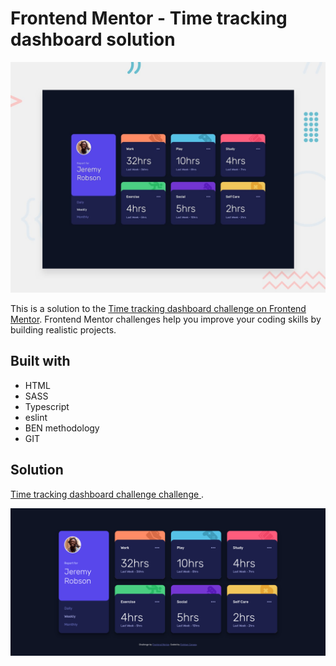 # Frontend Mentor - Time tracking dashboard solution

![Design preview for the Time tracking dashboard challenge  coding challenge](./src/design/desktop-preview.jpg)

This is a solution to the [Time tracking dashboard challenge on Frontend Mentor](https://www.frontendmentor.io/challenges/time-tracking-dashboard-UIQ7167Jw). Frontend Mentor challenges help you improve your coding skills by building realistic projects.

## Built with

- HTML
- SASS
- Typescript
- eslint
- BEN methodology
- GIT

## Solution

[Time tracking dashboard challenge challenge ](https://stebanc.github.io/time-tracking-dashboard/).

![Design preview for the Time tracking dashboard challenge challenge  coding challenge](./dist/images/time-tracking-dashboard-solution.png)

